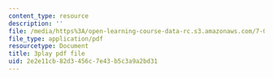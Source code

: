 ```yaml
---
content_type: resource
description: ''
file: /media/https%3A/open-learning-course-data-rc.s3.amazonaws.com/7-014-introductory-biology-spring-2005/2e2e11cb82d3456c7e43b5c3a9a2bd31_ONYokXoy04Q.pdf
file_type: application/pdf
resourcetype: Document
title: 3play pdf file
uid: 2e2e11cb-82d3-456c-7e43-b5c3a9a2bd31
---
```

